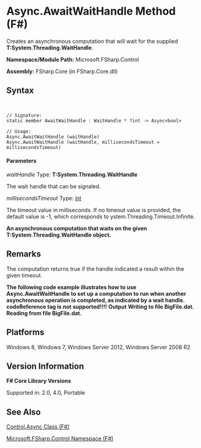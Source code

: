# Async.AwaitWaitHandle Method (F#)

Creates an asynchronous computation that will wait for the supplied **T:System.Threading.WaitHandle**.

**Namespace/Module Path:** Microsoft.FSharp.Control

**Assembly:** FSharp.Core (in FSharp.Core.dll)


## Syntax


```


// Signature:
static member AwaitWaitHandle : WaitHandle * ?int -> Async<bool>

// Usage:
Async.AwaitWaitHandle (waitHandle)
Async.AwaitWaitHandle (waitHandle, millisecondsTimeout = millisecondsTimeout)

```



#### Parameters
*waitHandle*
Type: **T:System.Threading.WaitHandle**


The wait handle that can be signaled.


*millisecondsTimeout*
Type: [int](http://msdn.microsoft.com/en-us/library/025d5455-3622-4ea5-9573-3ecbd4ee1375)


The timeout value in milliseconds. If no timeout value is provided, the default value is -1, which corresponds to ystem.Threading.Timeout.Infinite.



**An asynchronous computation that waits on the given T:System.Threading.WaitHandle object.**
## Remarks
The computation returns true if the handle indicated a result within the given timeout.

**The following code example illustrates how to use Async.AwaitWaitHandle to set up a computation to run when another asynchronous operation is completed, as indicated by a wait handle.**
<b>codeReference tag is not supported!!!!</b>
**Output**
**Writing to file BigFile.dat.**
**Reading from file BigFile.dat.**
## Platforms
Windows 8, Windows 7, Windows Server 2012, Windows Server 2008 R2


## Version Information
**F# Core Library Versions**

Supported in: 2.0, 4.0, Portable




## See Also
[Control.Async Class &#40;F&#35;&#41;](Control.Async-Class-%28FSharp%29.md)

[Microsoft.FSharp.Control Namespace &#40;F&#35;&#41;](Microsoft.FSharp.Control-Namespace-%28FSharp%29.md)

